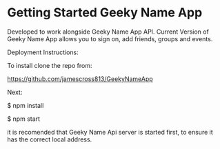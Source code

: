 # Getting Started Geeky Name App

Developed to work alongside Geeky Name App API. Current Version of Geeky Name App allows you to sign on, add friends, groups and events. 

Deployment Instructions:

To install clone the repo from:

https://github.com/jamescross813/GeekyNameApp

Next:

$ npm install

$ npm start

it is recomended that Geeky Name Api server is started first, to ensure it has the correct local address.

